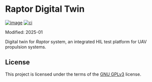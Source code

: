 # Raptor Digital Twin
[![image](https://github.com/dronectl/raptor-digital-twin/actions/workflows/cd.yaml/badge.svg)](https://github.com/dronectl/raptor-digital-twin/actions/workflows/cd.yaml)
[![ci](https://github.com/dronectl/raptor-digital-twin/actions/workflows/ci.yaml/badge.svg)](https://github.com/dronectl/raptor-digital-twin/actions/workflows/ci.yaml)

Modified: 2025-01

Digital twin for *Raptor* system, an integrated HIL test platform for UAV propulsion systems.

## License
This project is licensed under the terms of the [GNU GPLv3](LICENSE) license.

